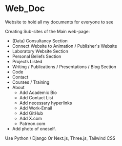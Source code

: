 # Web_Doc
Website to hold all my documents for everyone to see 


Creating Sub-sites of the Main web-page: 


- (Data) Consultancy Section
- Connect Website to Animation / Publisher's Website
- Laboratory Website Section
- Personal Beliefs Section
- Projects Listed
- Writing / Publications / Presentations / Blog Section
- Code
- Contact
- Courses / Training
- About
     - Add Academic Bio
     - Add Contact List
     - Add necessary hyperlinks
     - Add Work-Email
     - Add GitHub
     - Add X.com
     - Patreon.com
- Add photo of oneself.


Use Python / Django 
Or Next.js, Three.js, Tailwind CSS




